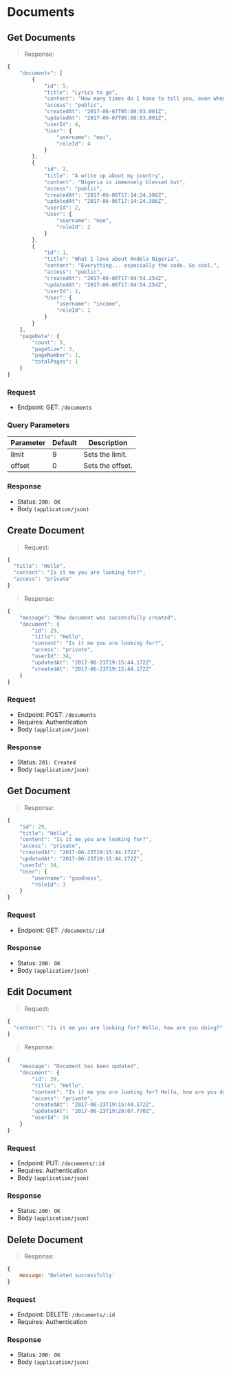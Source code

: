 # Documents

## Get Documents
> Response:

```javascript
{
    "documents": [
        {
            "id": 5,
            "title": "Lyrics to go",
            "content": "How many times do I have to tell you, even when you crying you're beautiful too",
            "access": "public",
            "createdAt": "2017-06-07T05:08:03.001Z",
            "updatedAt": "2017-06-07T05:08:03.001Z",
            "userId": 4,
            "User": {
                "username": "mai",
                "roleId": 4
            }
        },
        {
            "id": 2,
            "title": "A write up about my country",
            "content": "Nigeria is immensely blessed but",
            "access": "public",
            "createdAt": "2017-06-06T17:14:24.386Z",
            "updatedAt": "2017-06-06T17:14:24.386Z",
            "userId": 2,
            "User": {
                "username": "moe",
                "roleId": 2
            }
        },
        {
            "id": 1,
            "title": "What I love about Andela Nigeria",
            "content": "Everything... especially the code. So cool.",
            "access": "public",
            "createdAt": "2017-06-06T17:04:54.254Z",
            "updatedAt": "2017-06-06T17:04:54.254Z",
            "userId": 1,
            "User": {
                "username": "income",
                "roleId": 1
            }
        }
    ],
    "pageData": {
        "count": 3,
        "pageSize": 3,
        "pageNumber": 1,
        "totalPages": 1
    }
}
```

### Request
- Endpoint: GET: `/documents`

### Query Parameters
Parameter | Default | Description
--------- | ------- | -----------
limit | 9 | Sets the limit.
offset | 0 | Sets the offset.

### Response
- Status: `200: OK`
- Body `(application/json)`



## Create Document

> Request:

```javascript
{
  "title": "Hello",
  "content": "Is it me you are looking for?",
  "access": "private"
}
```

> Response:

```javascript
{
    "message": "New document was successfully created",
    "document": {
        "id": 29,
        "title": "Hello",
        "content": "Is it me you are looking for?",
        "access": "private",
        "userId": 34,
        "updatedAt": "2017-06-23T19:15:44.172Z",
        "createdAt": "2017-06-23T19:15:44.172Z"
    }
}
```

### Request
- Endpoint: POST: `/documents`
- Requires: Authentication
- Body `(application/json)`


### Response
- Status: `201: Created`
- Body `(application/json)`


## Get Document

> Response:

```javascript
{
    "id": 29,
    "title": "Hello",
    "content": "Is it me you are looking for?",
    "access": "private",
    "createdAt": "2017-06-23T19:15:44.172Z",
    "updatedAt": "2017-06-23T19:15:44.172Z",
    "userId": 34,
    "User": {
        "username": "goodness",
        "roleId": 3
    }
}
```

### Request
- Endpoint: GET: `/documents/:id`

### Response
- Status: `200: OK`
- Body `(application/json)`


## Edit Document

> Request:

```javascript
{
  "content": "Is it me you are looking for? Hello, how are you doing?"
}
```

> Response:

```javascript
{
    "message": "Document has been updated",
    "document": {
        "id": 29,
        "title": "Hello",
        "content": "Is it me you are looking for? Hello, how are you doing?",
        "access": "private",
        "createdAt": "2017-06-23T19:15:44.172Z",
        "updatedAt": "2017-06-23T19:20:07.770Z",
        "userId": 34
    }
}
```

### Request
- Endpoint: PUT: `/documents/:id`
- Requires: Authentication
- Body `(application/json)`

### Response
- Status: `200: OK`
- Body `(application/json)`


## Delete Document

> Response:

```javascript
{
    message: 'Deleted successfully'
}
```

### Request
- Endpoint: DELETE: `/documents/:id`
- Requires: Authentication

### Response
- Status: `200: OK`
- Body `(application/json)`
